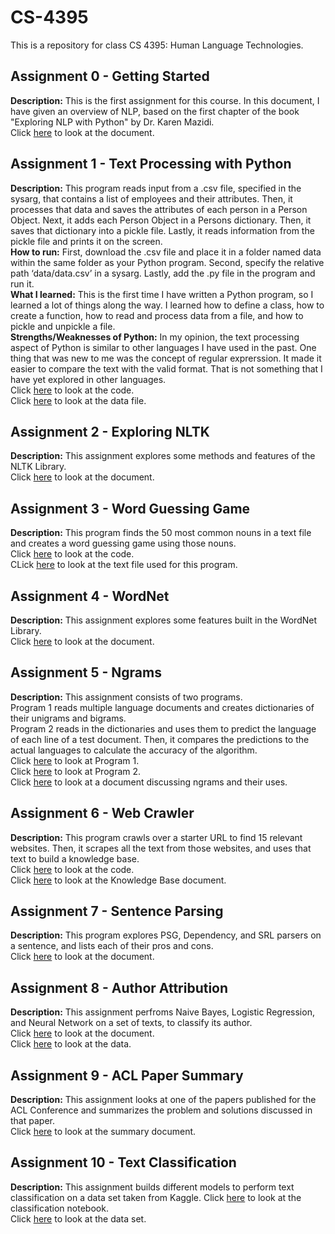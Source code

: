 # CS-4395
This is a repository for class CS 4395: Human Language Technologies.

## Assignment 0 - Getting Started
**Description:** This is the first assignment for this course. In this document, I have given an overview of NLP, based on the first chapter of the book "Exploring NLP with Python" by Dr. Karen Mazidi.<br>
Click [here](Overview_of_NLP.pdf) to look at the document.

## Assignment 1 - Text Processing with Python
**Description:** This program reads input from a .csv file, specified in the sysarg, that contains a list of employees and their attributes. Then, it processes that data and saves the attributes of each person in a Person Object. Next, it adds each Person Object in a Persons dictionary. Then, it saves that dictionary into a pickle file. Lastly, it reads information from the pickle file and prints it on the screen.<br>
**How to run:**  First, download the .csv file and place it in a folder named data within the same folder as your Python program. Second, specify the relative path ‘data/data.csv’ in a sysarg. Lastly, add the .py file in the program and run it.<br>
**What I learned:** This is the first time I have written a Python program, so I learned a lot of things along the way. I learned how to define a class, how to create a function, how to read and process data from a file, and how to pickle and unpickle a file.<br>
**Strengths/Weaknesses of Python:** In my opinion, the text processing aspect of Python is similar to other languages I have used in the past. One thing that was new to me was the concept of regular exprerssion. It made it easier to compare the text with the valid format. That is not something that I have yet explored in other languages.<br>
Click [here](Assignment1.py) to look at the code.<br>
Click [here](data.csv) to look at the data file.

## Assignment 2 - Exploring NLTK
**Description:** This assignment explores some methods and features of the NLTK Library.<br>
Click [here](Exploring_NLTK.pdf) to look at the document.

## Assignment 3 - Word Guessing Game
**Description:** This program finds the 50 most common nouns in a text file and creates a word guessing game using those nouns.<br>
Click [here](Assignment3.py) to look at the code.<br>
CLick [here](anat19.txt) to look at the text file used for this program.

## Assignment 4 - WordNet
**Description:** This assignment explores some features built in the WordNet Library.<br>
Click [here](WordNet.pdf) to look at the document.

## Assignment 5 - Ngrams
**Description:** This assignment consists of two programs.<br>
Program 1 reads multiple language documents and creates dictionaries of their unigrams and bigrams.<br>
Program 2 reads in the dictionaries and uses them to predict the language of each line of a test document. Then, it compares the predictions to the actual languages to calculate the accuracy of the algorithm.<br>
Click [here](ngrams.py) to look at Program 1.<br>
Click [here](language_classification.py) to look at Program 2.<br>
Click [here](Ngrams_Narrative.pdf) to look at a document discussing ngrams and their uses.

## Assignment 6 - Web Crawler
**Description:** This program crawls over a starter URL to find 15 relevant websites. Then, it scrapes all the text from those websites, and uses that text to build a knowledge base.<br>
Click [here](WebCrawler.py) to look at the code.<br>
Click [here](Knowledge_Base.pdf) to look at the Knowledge Base document.

## Assignment 7 - Sentence Parsing
**Description:** This program explores PSG, Dependency, and SRL parsers on a sentence, and lists each of their pros and cons.<br>
Click [here](Sentence_Parsing.pdf) to look at the document.

## Assignment 8 - Author Attribution
**Description:** This assignment perfroms Naive Bayes, Logistic Regression, and Neural Network on a set of texts, to classify its author.<br>
Click [here](Author_Attribution.pdf) to look at the document.<br>
Click [here](federalist.csv) to look at the data.

## Assignment 9 - ACL Paper Summary
**Description:** This assignment looks at one of the papers published for the ACL Conference and summarizes the problem and solutions discussed in that paper.<br>
Click [here](ACL_Paper_Summary.pdf) to look at the summary document.

## Assignment 10 - Text Classification
**Description:** This assignment builds different models to perform text classification on a data set taken from Kaggle.
Click [here](Text_Classification.pdf) to look at the classification notebook.<br>
Click [here](News_Data.csv) to look at the data set.
